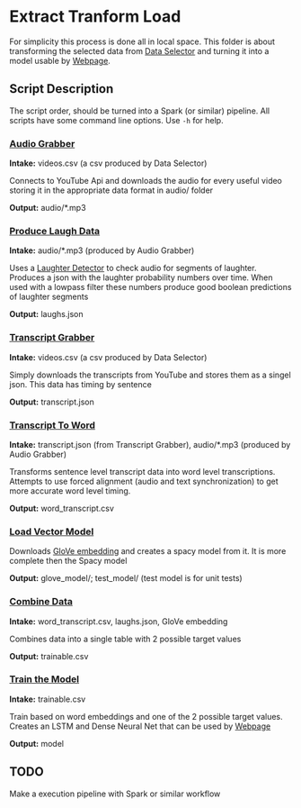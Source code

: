 # Extract Tranform Load

For simplicity this process is done all in local space. This folder is about transforming the selected data from [Data Selector](../Data%20Selector/) and turning it into a model usable by [Webpage](../Webpage/).

## Script Description

The script order, should be turned into a Spark (or similar) pipeline. All scripts have some command line options. Use `-h` for help.

### [Audio Grabber](AudioGrabber.py)

**Intake:** videos.csv (a csv produced by Data Selector)

Connects to YouTube Api and downloads the audio for every useful video storing it in the appropriate data format in audio/ folder

**Output:** audio/\*.mp3

### [Produce Laugh Data](ProduceLaughData.py)

**Intake:** audio/\*.mp3 (produced by Audio Grabber)

Uses a [Laughter Detector](https://github.com/jrgillick/laughter-detection) to check audio for segments of laughter. Produces a json with the laughter probability numbers over time. When used with a lowpass filter these numbers produce good boolean predictions of laughter segments

**Output:** laughs.json

### [Transcript Grabber](TranscriptGrabber.py)

**Intake:** videos.csv (a csv produced by Data Selector)

Simply downloads the transcripts from YouTube and stores them as a singel json. This data has timing by sentence

**Output:** transcript.json

### [Transcript To Word](TranscriptToWord.py)

**Intake:** transcript.json (from Transcript Grabber), audio/\*.mp3 (produced by Audio Grabber)

Transforms sentence level transcript data into word level transcriptions. Attempts to use forced alignment (audio and text synchronization) to get more accurate word level timing.

**Output:** word_transcript.csv

### [Load Vector Model](GetSpacyModel.py)

Downloads [GloVe embedding](https://nlp.stanford.edu/projects/glove/) and creates a spacy model from it. It is more complete then the Spacy model

**Output:** glove_model/; test_model/ (test model is for unit tests) 

### [Combine Data](TableMaker.py)

**Intake:** word_transcript.csv, laughs.json, GloVe embedding

Combines data into a single table with 2 possible target values

**Output:** trainable.csv

### [Train the Model](Train.py)

**Intake:** trainable.csv

Train based on word embeddings and one of the 2 possible target values. Creates an LSTM and Dense Neural Net that can be used by [Webpage](../Webpage)

**Output:** model

## TODO

Make a execution pipeline with Spark or similar workflow
